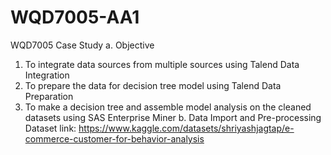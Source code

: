 # WQD7005-AA1
WQD7005 Case Study
a. Objective
1. To integrate data sources from multiple sources using Talend Data Integration
2. To prepare the data for decision tree model using Talend Data Preparation
3.  To make a decision tree and assemble model analysis on the cleaned datasets using SAS Enterprise Miner
b. Data Import and Pre-processing
Dataset link: https://www.kaggle.com/datasets/shriyashjagtap/e-commerce-customer-for-behavior-analysis
 
